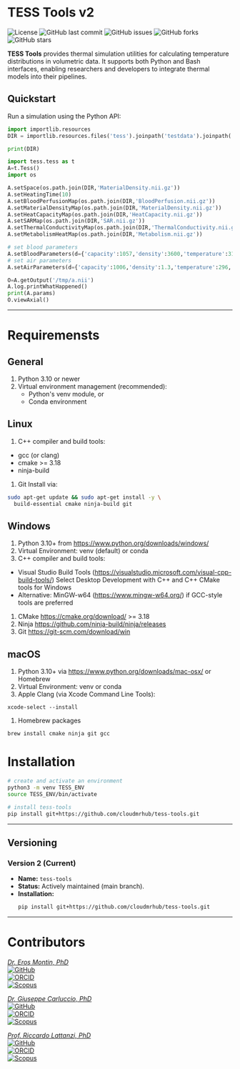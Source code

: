 # TESS Tools v2

![License](https://img.shields.io/github/license/cloudmrhub/tess-tools)
![GitHub last commit](https://img.shields.io/github/last-commit/cloudmrhub/tess-tools)
![GitHub issues](https://img.shields.io/github/issues/cloudmrhub/tess-tools)
![GitHub forks](https://img.shields.io/github/forks/cloudmrhub/tess-tools)
![GitHub stars](https://img.shields.io/github/stars/cloudmrhub/tess-tools)

**TESS Tools** provides thermal simulation utilities for calculating temperature distributions in volumetric data. It supports both Python and Bash interfaces, enabling researchers and developers to integrate thermal models into their pipelines.

## Quickstart

Run a simulation using the Python API:

```python
import importlib.resources
DIR = importlib.resources.files('tess').joinpath('testdata').joinpath('Head')

print(DIR)

import tess.tess as t
A=t.Tess()
import os

A.setSpace(os.path.join(DIR,'MaterialDensity.nii.gz'))
A.setHeatingTime(10)
A.setBloodPerfusionMap(os.path.join(DIR,'BloodPerfusion.nii.gz'))
A.setMaterialDensityMap(os.path.join(DIR,'MaterialDensity.nii.gz'))
A.setHeatCapacityMap(os.path.join(DIR,'HeatCapacity.nii.gz'))
A.setSARMap(os.path.join(DIR,'SAR.nii.gz'))
A.setThermalConductivityMap(os.path.join(DIR,'ThermalConductivity.nii.gz'))
A.setMetabolismHeatMap(os.path.join(DIR,'Metabolism.nii.gz'))

# set blood parameters
A.setBloodParameters(d={'capacity':1057,'density':3600,'temperature':310})
# set air parameters
A.setAirParameters(d={'capacity':1006,'density':1.3,'temperature':296,'metabolism':1006,'conductivity':0.026,'perfusion':0})

O=A.getOutput('/tmp/a.nii')
A.log.printWhatHappened()
print(A.params)
O.viewAxial()

```

---

# Requiremensts

## General
1. Python 3.10 or newer
1. Virtual environment management (recommended):
   - Python's venv module, or
   - Conda environment

## Linux


1. C++ compiler and build tools:
  - gcc (or clang)
  - cmake >= 3.18
  - ninja-build
1. Git
Install via:
```bash
sudo apt-get update && sudo apt-get install -y \
  build-essential cmake ninja-build git
```


## Windows
1. Python 3.10+ from https://www.python.org/downloads/windows/
1. Virtual Environment: venv (default) or conda
1. C++ compiler and build tools:
  - Visual Studio Build Tools (https://visualstudio.microsoft.com/visual-cpp-build-tools/) Select Desktop Development with C++ and C++ CMake tools for Windows
  - Alternative: MinGW-w64 (https://www.mingw-w64.org/) if GCC-style tools are preferred
1. CMake https://cmake.org/download/ >= 3.18
1. Ninja https://github.com/ninja-build/ninja/releases
1. Git https://git-scm.com/download/win

## macOS

1. Python 3.10+ via https://www.python.org/downloads/mac-osx/ or Homebrew
1. Virtual Environment: venv or conda
1. Apple Clang (via Xcode Command Line Tools):

```
xcode-select --install
```
1. Homebrew packages
```
brew install cmake ninja git gcc
```

# Installation

```bash
# create and activate an environment
python3 -m venv TESS_ENV
source TESS_ENV/bin/activate

# install tess-tools
pip install git+https://github.com/cloudmrhub/tess-tools.git
```

---

## Versioning


### Version 2 (Current)
- **Name:** `tess-tools`
- **Status:** Actively maintained (main branch).
- **Installation:**
  ```bash
  pip install git+https://github.com/cloudmrhub/tess-tools.git
  ```

---


# Contributors
[*Dr. Eros Montin, PhD*](http://me.biodimensional.com)\
[![GitHub](https://img.shields.io/badge/GitHub-erosmontin-blue)](https://github.com/erosmontin)\
[![ORCID](https://img.shields.io/badge/ORCID-0000--0002--1773--0064-green)](https://orcid.org/0000-0002-1773-0064)\
[![Scopus](https://img.shields.io/badge/Scopus-35604121500-orange)](https://www.scopus.com/authid/detail.uri?authorId=35604121500)


[*Dr. Giuseppe Carluccio, PhD*](https://www.docenti.unina.it/#!/professor/47495553455050454341524c554343494f43524c47505038344130334935343958/riferimenti)\
[![GitHub](https://img.shields.io/badge/GitHub-gcarluccio-blue)](https://github.com/gcarluccio)\
[![ORCID](https://img.shields.io/badge/ORCID-0000--0001--5376--3843-green)](https://orcid.org/0000-0001-5376-3843)\
[![Scopus](https://img.shields.io/badge/Scopus-55589351600-orange)](https://www.scopus.com/authid/detail.uri?authorId=55589351600)


[*Prof. Riccardo Lattanzi, PhD*](https://med.nyu.edu/faculty/riccardo-lattanzi)\
[![GitHub](https://img.shields.io/badge/GitHub-rlattanzi-blue)](https://github.com/rlattanzi)\
[![ORCID](https://img.shields.io/badge/ORCID-0000--0002--8240--5903-green)](https://orcid.org/0000-0002-8240-5903)\
[![Scopus](https://img.shields.io/badge/Scopus-6701330033-orange)](https://www.scopus.com/authid/detail.uri?authorId=6701330033)